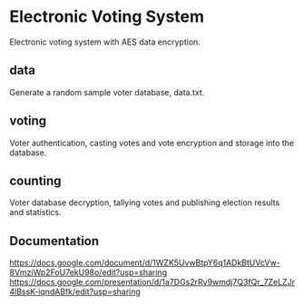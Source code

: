 # Electronic Voting System
Electronic voting system with AES data encryption.

## data
Generate a random sample voter database, data.txt.

## voting
Voter authentication, casting votes and vote encryption and storage into the database.

## counting
Voter database decryption, tallying votes and publishing election results and statistics.

## Documentation
https://docs.google.com/document/d/1WZK5UvwBtpY6q1ADkBtUVcVw-8VmziWp2FoU7ekU98o/edit?usp=sharing
https://docs.google.com/presentation/d/1a7DGs2rRy9wmdj7Q3fQr_7ZeLZJr4lBssK-iqndABfk/edit?usp=sharing
